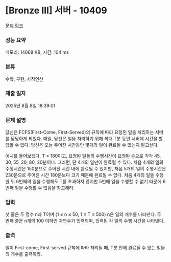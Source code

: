 # [Bronze III] 서버 - 10409 

[문제 링크](https://www.acmicpc.net/problem/10409) 

### 성능 요약

메모리: 14068 KB, 시간: 104 ms

### 분류

수학, 구현, 사칙연산

### 제출 일자

2025년 8월 8일 18:39:01

### 문제 설명

<p>당신은 FCFS(First-Come, First-Served)의 규칙에 따라 요청된 일을 처리하는 서버를 담당하게 되었다. 매일, 당신은 일을 처리하기 위해 최대 T분 동안 서버에 시간을 할당할 수 있다. 당신은 오늘 주어진 시간동안 몇개의 일이 완료될 수 있는지 알고싶다.</p>

<p>예시를 들어보겠다. T = 180이고, 요청된 일들의 수행시간이 요청된 순으로 각각 45, 30, 55, 20, 80, 20분이다. 그러면, 단 4개의 일만이 완료될 수 있다. 처음 4개의 일의 수행시간은 150분으로 주어진 시간 내에 완료될 수 있지만, 처음 5개의 일의 수행시간은 230분으로 주어진 시간 180분보다 크기 때문에 완료될 수 없다. 처음 4개의 일을 수행한 뒤 6번째의 일을 수행해도 T를 초과하지 않지만 5번째 일을 수행할 수 없기 때문에 6번째 일을 수행할 수 없음을 참고해라.</p>

### 입력 

 <p>첫 줄은 두 정수 n과 T이며 (1 ≤ n ≤ 50, 1 ≤ T ≤ 500) n은 일의 개수를 나타낸다. 두 번째 줄은 n개의 100 이하인 자연수가 입력되며, 입력된 각 일의 수행 시간을 나타낸다.</p>

### 출력 

 <p>일이 First-come, First-served 규칙에 따라 처리될 때, T분 안에 완료될 수 있는 일들의 개수를 출력하라.</p>

